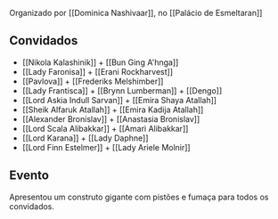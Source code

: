 Organizado por [[Dominica Nashivaar]], no [[Palácio de Esmeltaran]]

## Convidados
- [[Nikola Kalashinik]] + [[Bun Ging A'hnga]]
- [[Lady Faronisa]] + [[Erani Rockharvest]]
- [[Pavlova]] + [[Frederiks Melshimber]]
- [[Lady Frantisca]] + [[Brynn Lumberman]] + [[Dengo]]
- [[Lord Askia Indull Sarvan]] + [[Emira Shaya Atallah]]
- [[Sheik Alfaruk Atallah]] + [[Emira Kadija Atallah]]
- [[Alexander Bronislav]] + [[Anastasia Bronislav]]
- [[Lord Scala Alibakkar]] + [[Amari Alibakkar]]
- [[Lord Karana]] + [[Lady Daphne]]
- [[Lord Finn Estelmer]] + [[Lady Ariele Molnir]]

## Evento
Apresentou um construto gigante com pistões e fumaça para todos os convidados.